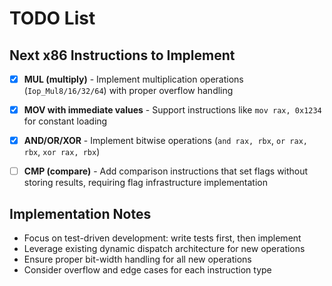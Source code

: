 # TODO List

## Next x86 Instructions to Implement

- [x] **MUL (multiply)** - Implement multiplication operations (`Iop_Mul8/16/32/64`) with proper overflow handling

- [x] **MOV with immediate values** - Support instructions like `mov rax, 0x1234` for constant loading

- [x] **AND/OR/XOR** - Implement bitwise operations (`and rax, rbx`, `or rax, rbx`, `xor rax, rbx`)

- [ ] **CMP (compare)** - Add comparison instructions that set flags without storing results, requiring flag infrastructure implementation

## Implementation Notes

- Focus on test-driven development: write tests first, then implement
- Leverage existing dynamic dispatch architecture for new operations
- Ensure proper bit-width handling for all new operations
- Consider overflow and edge cases for each instruction type